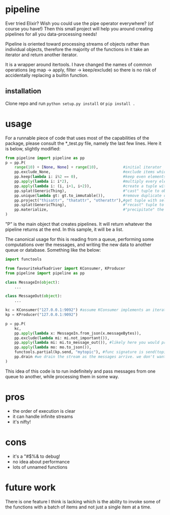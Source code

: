 # pipeline

Ever tried Elixir? Wish you could use the pipe operator everywhere? (of course you have!)
Then this small project will help you around creating pipelines for all you data-processing needs!

Pipeline is oriented toward processing streams of objects rather than individual objects,
therefore the majority of the functions in it take an iterator and return another iterator.

It is a wrapper around itertools. I have changed the names of common operations (eg map -> apply, filter -> keep/exclude) so there is no risk of accidentally replacing a builtin function.

## installation

Clone repo and run ```python setup.py install``` or ```pip install .```

# usage

For a runnable piece of code that uses most of the capabilities of the package, please consult
the *_test.py file, namely the last few lines. Here it is below, slightly modified:
```python
from pipeline import pipeline as pp
p = pp.P(
	range(10) + [None, None] + range(10), 			#initial iterator
	pp.exclude_None, 								#exclude items which are None
	pp.keep(lambda i: i%2 == 0),					#keep even elements
	pp.apply(lambda i: i*2),						#multiply every element by two
	pp.apply(lambda i: (i, i+1, i+2)),				#create a tuple with numbers 
	pp.splat(GenericThing),							#"cast" tuple to object
	pp.unique(lambda gt: gt.to_immutable()),		#remove duplicate objects according to key
	pp.project("thisattr", "thatattr", "otherattr"),#get tuple with selected attributes
	pp.splat(GenericThing),							#"recast" tuple to objects
	pp.materialize,									#"precipitate" the processing of the pipeline, returning a list
)
```

"P" is the main object that creates pipelines. It will return whatever the pipeline returns at the end.
In this sample, it will be a list.

The canonical usage for this is reading from a queue, performing some computations over the messages,
and writing the new data to another queue or database. Something like the below:

```python
import functools

from favouritekafkadriver import KConsumer, KProducer
from pipeline import pipeline as pp

class MessageIn(object):
	...

class MessageOut(object):
	...

kc = KConsumer("127.0.0.1:9092") #assume KConsumer implements an iterator interface
kp = KProducer("127.0.0.1:9092")

p = pp.P(
	kc,
	pp.apply(lambda x: MessageIn.from_json(x.messageBytes)),
	pp.exclude(lambda mi: mi.not_important()),
	pp.apply(lambda mi: mi.to_message_out()), #likely here you would project/splat stuff from MI to MO
	pp.apply(lambda mo: mo.to_json()),
	functools.partial(kp.send, "mytopic"), #func signature is send(topic, messages)
	pp.drain #we drain the stream as the messages arrive. we don't want to materialize, it may be an infinite stream
)

```

This idea of this code is to run indefinitely and pass messages from one queue to another,
while processing them in some way. 


# pros

- the order of execution is clear
- it can handle infinite streams
- it's nifty!

# cons

- it's a "#$%& to debug!
- no idea about performance
- lots of unnamed functions 


# future work
There is one feature I think is lacking which is the ability to invoke some of the functions with a batch of items and not just a single item at a time.